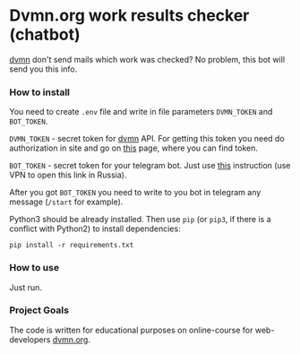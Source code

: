 # Dvmn.org work results checker (chatbot)

[dvmn](https://dvmn.org) don't send mails which work was checked? No problem, this bot will send you this info.

### How to install

You need to create `.env` file and write in file parameters `DVMN_TOKEN` and `BOT_TOKEN`.

`DVMN_TOKEN` - secret token for [dvmn](https://dvmn.org) API. For getting this token you need do authorization in site and go on [this](https://dvmn.org/api/docs/) page, where you can find token.

`BOT_TOKEN` - secret token for your telegram bot. Just use [this](https://core.telegram.org/bots#creating-a-new-bot) instruction (use VPN to open this link in Russia).

After you got `BOT_TOKEN` you need to write to you bot in telegram any message (`/start` for example).

Python3 should be already installed. 
Then use `pip` (or `pip3`, if there is a conflict with Python2) to install dependencies:
```
pip install -r requirements.txt
```

### How to use

Just run.

### Project Goals

The code is written for educational purposes on online-course for web-developers [dvmn.org](https://dvmn.org/).
